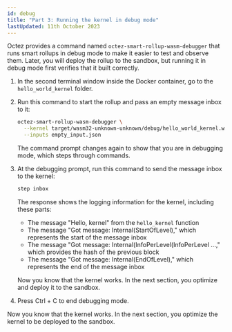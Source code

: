 ```yaml
---
id: debug
title: "Part 3: Running the kernel in debug mode"
lastUpdated: 11th October 2023
---
```


Octez provides a command named `octez-smart-rollup-wasm-debugger` that runs smart rollups in debug mode to make it easier to test and observe them.
Later, you will deploy the rollup to the sandbox, but running it in debug mode first verifies that it built correctly.

1. In the second terminal window inside the Docker container, go to the `hello_world_kernel` folder.

1. Run this command to start the rollup and pass an empty message inbox to it:

   ```bash
   octez-smart-rollup-wasm-debugger \
     --kernel target/wasm32-unknown-unknown/debug/hello_world_kernel.wasm \
     --inputs empty_input.json
   ```

   The command prompt changes again to show that you are in debugging mode, which steps through commands.

1. At the debugging prompt, run this command to send the message inbox to the kernel:

   ```bash
   step inbox
   ```

   The response shows the logging information for the kernel, including these parts:

   - The message "Hello, kernel" from the `hello_kernel` function
   - The message "Got message: Internal(StartOfLevel)," which represents the start of the message inbox
   - The message "Got message: Internal(InfoPerLevel(InfoPerLevel ...," which provides the hash of the previous block
   - The message "Got message: Internal(EndOfLevel)," which represents the end of the message inbox

   Now you know that the kernel works.
   In the next section, you optimize and deploy it to the sandbox.

1. Press Ctrl + C to end debugging mode.

Now you know that the kernel works.
In the next section, you optimize the kernel to be deployed to the sandbox.
